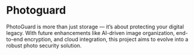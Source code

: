 # Photoguard
PhotoGuard is more than just storage — it’s about protecting your digital legacy. With future enhancements like AI-driven image organization, end-to-end encryption, and cloud integration, this project aims to evolve into a robust photo security solution.
